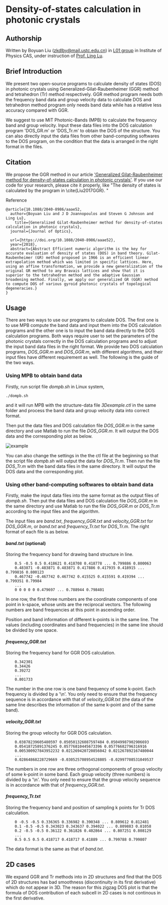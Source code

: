 # Density-of-states calculation in photonic crystals


## Authorship

Written by Boyuan Liu (zkdlby@mail.ustc.edu.cn) in [L01 group](http://l01.iphy.ac.cn/L01web-English/html/index-english.html) in Institute of Physics CAS, under instruction of [Prof. Ling Lu](http://l01.iphy.ac.cn/linglu/). 

## Brief Introduction


We present two open-source programs to calculate density of states (DOS) in photonic crystals using Generalized-Gilat-Raubenheimer (GGR) method and tetrahedron (Tr) method respectively. GGR method program needs both the frequency band data and group velocity data to calculate DOS and tetrahedron method program only needs band data while has a relative less accuracy compared with GGR. 

We suggest to use MIT Photonic-Bands (MPB) to calculate the frequency band and group velocity. Input these data files into the DOS calculation program 'DOS_GR.m' or 'DOS_Tr.m' to obtain the DOS of the structure. You can also directly input the data files from other band-computing softwares to the DOS program, on the condition that the data is arranged in the right format in the files.

## Citation


We propose the GGR method in our article ['Generalized Gilat-Raubenheimer method for density-of-states calculation in photonic crystals'](https://doi.org/10.1088/2040-8986/aaae52). If you use our code for your research, please cite it properly, like  "The density of states is calculated by the program in  \cite{Liu2017GGR}. "

Reference

    @article{10.1088/2040-8986/aaae52,
      author={Boyuan Liu and J D Joannopoulos and Steven G Johnson and Ling Lu},
        title={Generalized Gilat-Raubenheimer method for density-of-states calculation in photonic crystals},
      journal={Journal of Optics},

      url={https://doi.org/10.1088/2040-8986/aaae52},
      year={2018},
      abstract={Abstract Efficient numeric algorithm is the key for accurate evaluation of density of states (DOS) in band theory. Gilat-Raubenheimer (GR) method proposed in 1966 is an efficient linear extrapolation method which was limited in specific lattices. Here, using an affine transformation, we provide a new generalization of the original GR method to any Bravais lattices and show that it is superior to the tetrahedron method and the adaptive Gaussian broadening method. Finally, we apply our generalized GR (GGR) method to compute DOS of various gyroid photonic crystals of topological degeneracies.}
    }

## Usage


There are two ways to use our programs to calculate DOS.  The first one is to use MPB compute the band data and input them into the DOS calculation programs and the other one is to input the band data directly to the DOS calculation programs. Both ways require user to set the parameters of the photonic crystals correctly in the DOS calculation programs and to adjust the input band data files in the right format. We provide two DOS calculation programs, *DOS_GGR.m* and *DOS_GGR.m*, with different algorithms, and their input files have different requirement as well. The following is the guide of the two ways.

### Using MPB to obtain band data

Firstly, run script file *dompb.sh* in Linux system,

    ./dompb.sh
    
and it will run MPB with the structure-data file *3Dexample.ctl* in the same folder and process the band data and group velocity data into correct format.

Then put the data files and DOS calculation file *DOS_GGR.m* in the same directory and use Matlab to run the file *DOS_GGR.m*. It will output the DOS data and the corresponding plot as below.

![example](https://github.com/boyuanliuoptics/DOS-calculation/blob/master/example.png)

You can also change the settings in the the ctl file at the beginning so that the script file *dompb.sh* will output the data for *DOS_Tr.m*. Then run the file *DOS_Tr.m* with the band data files in the same directory. It will output the DOS data and the corresponding plot.

### Using other band-computing softwares to obtain band data

Firstly, make the input data files into the same format as the output files of *dompb.sh*. Then put the data files and DOS calculation file *DOS_GGR.m* in the same directory and use Matlab to run the file *DOS_GGR.m* or *DOS_Tr.m* according to the input files and the algorithm.

The input files are *band.txt*, *frequency_GGR.txt* and *velocity_GGR.txt* for *DOS_GGR.m*, or *band.txt* and *frequency_Tr.txt* for *DOS_Tr.m*. The right format of each file is as below.

#### *band.txt* (optional)

Storing the frequency band for drawing band structure in line.

        0.5 -0.5 0.5 0.418621 0.418708 0.418778 ... 0.799886 0.800063
        0.483871 -0.483871 0.483871 0.417886 0.417935 0.418915 ... 0.799816 0.800123
        0.467742 -0.467742 0.467742 0.415525 0.415591 0.419394 ... 0.799351 0.79984
        ...
        0 0 0 0 0 0.479697 ... 0.788944 0.798401

In one row, the first three numbers are the coordinate components of one point in k-space, whose units are the reciprocal vectors. The following numbers are band frequencies at this point in ascending order.

Position and band information of different k-points is in the same line. The values (including coordinates and band frequencies) in the same line should be divided by one space.

#### *frequency_GGR.txt*

Storing the frequency band for GGR DOS calculation.

        0.342301
        0.34426
        0.39272
        ...
        0.801733
        
The number in the one row is one band frequency of some k-point. Each frequency is divided by a '\n'. You only need to ensure that the frequency sequence is in accordance with that of *velocity_GGR.txt* (the data of the same line describes the information of the same k-point and of the same band).

#### *velocity_GGR.txt*

Storing the group velocity for GGR DOS calculation.

        0.03878239605480597 0.050501326087597484 0.05049987902906693
        0.05418725891376245 0.05776810445673396 0.05776682796316916
        0.005300927843952232 0.021269420720856042 0.021267892167480044
        ...
        0.02864868228729669 -0.030525708954528805 -0.02997708531049537

The numbers in one row are three orthogonal components of group velocity of some k-point in some band. Each group velocity (three numbers) is divided by a '\n'. You only need to ensure that the group velocity sequence is in accordance with that of *frequency_GGR.txt*.

#### *frequency_Tr.txt*

Storing the frequency band and position of sampling k points for Tr DOS calculation.

        0 -0.5 -0.5 0.336365 0.336982 0.390348 ... 0.809612 0.812481
        0.1 -0.5 -0.5 0.343023 0.343637 0.394022 ... 0.809883 0.81058
        0.2 -0.5 -0.5 0.36122 0.361826 0.402864 ... 0.807251 0.808129
        ...
        0.5 0.5 0.5 0.418717 0.418717 0.41889 ... 0.799788 0.799807

The data format is the same as that of *band.txt*.

## 2D cases

We expand GGR and Tr methods into in 2D structures and find that the DOS of 2D structures has bad smoothness (discontinuity in its first derivative) which do not appear in 3D. The reason for this zigzag DOS plot is that the formula of DOS contribution of each subcell in 2D cases is not continous in the first derivative.
